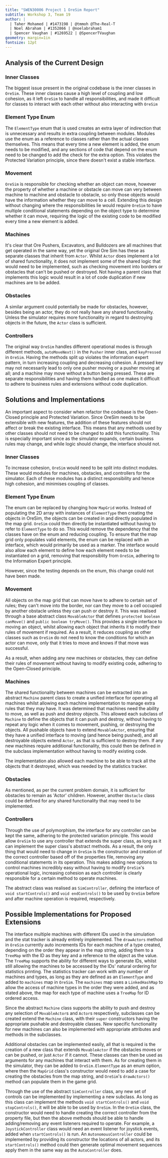 ```yaml
---
title: "SWEN30006 Project 1 OreSim Report"
subtitle: Workshop 3, Team 19
author: |
  | Taher Mohamed | #1473198 | @tmmoh @The-Real-T
  | Noel Abraham | #1352866 | @noelabraham1 
  | Spencer Vaughan | #1269522 | @SpencerTVaughan 
geometry: margin=1in
fontsize: 12pt
---
```




## Analysis of the Current Design

### Inner Classes 

The biggest issue present in the original codebase is the inner classes in `OreSim`. These inner classes cause a high level of coupling and low cohesion, as it left `OreSim` to handle all responsibilities, and made it difficult for classes to interact with each other without also interacting with `OreSim`

### Element Type Enum

The `ElementType` enum that is used creates an extra layer of indirection that is unnecessary and results in extra coupling between modules. Modules use the enum as a reference to classes rather than the actual classes themselves. This means that every time a new element is added, the enum needs to be modified, and any sections of code that depend on the enum need to be changed to add the check for the extra option. This violates the Protected Variation principle, since there doesn't exist a stable interface. 

### Movement

`OreSim` is responsible for checking whether an object can move, however the property of whether a machine or obstacle can move can very between machine to machine and obstacle to obstacle, so only those objects would have the information whether they can move to a cell. Extending this design without changing where the responsibilities lie would require `OreSim` to have multiple conditional statements depending on the object type to determine whether it can move, requiring the logic of the existing code to be modified every time a new element is added.

### Machines

It's clear that Ore Pushers, Excavators, and Bulldozers are all machines that get operated in the same way, yet the original Ore Sim has these as separate classes that inherit from `Actor`. Whilst `Actor` does implement a lot of shared functionality, it does not implement some of the shared logic that would need to be implemented, such as checking movement into borders or obstacles that can't be pushed or destroyed. Not having a parent class that implements this logic would result in a lot of code duplication if new machines are to be added.

### Obstacles

A similar argument could potentially be made for obstacles, however, besides being an actor, they do not really have any shared functionality. Unless the simulator requires more functionality in regard to destroying objects in the future, the `Actor` class is sufficient.

### Controllers

The original way `OreSim` handles different operational modes is through different methods, `autoMoveNext()` in the `Pusher` inner class, and `keyPressed` in `OreSim`. Having the methods split up violates the information expert pattern, in turn increasing coupling and decreasing cohesion. A pressed key may not necessarily lead to only one pusher moving or a pusher moving at all; and a machine may move without a button being pressed. These are separate responsibilities and having them handled as one makes it difficult to adhere to business rules and extensions without code duplication.


## Solutions and Implementations

An important aspect to consider when refactor the codebase is the Open-Closed principle and Protected Variation. Since OreSim needs to be extensible with new features, the addition of these features should not affect or break the existing interface. This means that any methods used by other classes should not need to be changed to add this functionality. This is especially important since as the simulator expands, certain business rules may change, and while logic should change, the interface should not.

### Inner Classes

To increase cohesion, `OreSim` would need to be split into distinct modules. These would modules for machines, obstacles, and controllers for the simulator. Each of these modules has a distinct responsibility and hence high cohesion, and minimises coupling of classes.

### Element Type Enum

The enum can be replaced by changing how `MapGrid` works. Instead of populating the 2D array with instances of `ElementType` then creating the objects in OreSim, the objects can be created in and directly populated in the map grid. `OreSim` could then directly be instantiated without having to refer to `ElementType` to do so. This would remove the dependency that the classes have on the enum and reducing coupling. To ensure that the map grid only populates valid elements, the enum can be replaced with an interface, which would primarily be used as a marker. The interface would also allow each element to define how each element needs to be instantiated on a grid, removing that responsiblity from `OreSim`, adhering to the Information Expert principle.

However, since the testing depends on the enum, this change could not have been made.

### Movement

All objects on the map grid that can move have to adhere to certain set of rules; they can't move into the border, nor can they move to a cell occupied by another obstacle unless they can push or destroy it. This was realised through a base abstract class `MovableActor` that defines `protected boolean canMove()` and `public boolean tryMove()`. This provides a single interface to moving an object, whilst allowing each object that inherits it to modify their rules of movement if required. As a result, it reduces coupling as other classes such as `OreSim` do not need to know the conditions for which an actor can move, only that it tries to move and knows if that move was successful.

As a result, when adding any new machines or obstacles, they can define their rules of movement without having to modify existing code, adhering to the Open-Closed principle.


### Machines

The shared functionality between machines can be extracted into an abstract `Machine` parent class to create a unified interface for operating all machines whilst allowing each machine implementation to manage extra rules that they may have. It was determined that machines need the ability to move, as well as push and destroy objects. This allowed each subclass of `Machine` to define the objects that it can push and destroy, without having to repeat any logic when it comes to movement, pushing, or destroying the objects. All pushable objects have to extend `MovableActor`, ensuring that they have a unified interface to moving (and hence being pushed), and all destroyable objects extend `Actor`, as that is sufficient to destroy them. If any new machines require additional functionality, this could then be defined in the subclass implementation without having to modify existing code.

The implementation also allowed each machine to be able to track all the objects that it destroyed, which was needed by the statistics tracker. 

### Obstacles

As mentioned, as per the current problem domain, it is sufficient for obstacles to remain as 'Actor' children. However, another `Obstacle` class could be defined for any shared functionality that may need to be implemented.

### Controllers

Through the use of polymorphism, the interface for any controller can be kept the same, adhering to the protected variation principle. This would allow `OreSim` to use any controller that extends the super class, as long as it can implement the super class's abstract methods. As a result, the only thing that would need to change in `OreSim` is the constructor and creation of the correct controller based off of the properties file, removing any conditional statements in its operation. This makes adding new options to control machines incredibly easy without having to modify `OreSim`'s operational logic, increasing cohesion as each controller is clearly responsible for a certain method to operate machines.  

The abstract class was realised as `SimController`, defining the interface of `void startControls()` and `void endControls()` to be used by `OreSim` before and after machine operation is required, respectively.


## Possible Implementations for Proposed Extensions

The interface multiple machines with different IDs used in the simulation and the stat tracker is already entirely implemented. The `drawActors` method in `OreSim` currently auto increments IDs for each machine of a type created, depending on the order they appear in the map string, adding them to a `TreeMap` with the ID as they key and a reference to the object as the value. The `TreeMap` supports the ability for different ways to generate IDs, whilst still allowing the machines to be accessed by the IDs' natural ordering for statistics printing. The statistics tracker can work with any number of machines and types, as long as they are defined as an `ElementType` and added to `machines` map in `OreSim`. The `machines` map uses a `LinkedHashMap` to allow the access of machine types in the order they were added, and as stated above, the map for each type of machine uses a `TreeMap` for ID ordered access.

Since the abstract `Machine` class supports the ability to push and destroy any selection of `MovableActor`s and `Actor`s respectively, subclasses can be created extend the `Machine` class, with their `super` constructors having the appropriate pushable and destroyable classes. New specific functionality for new machines can also be implemented with appropriate attributes and methods in the subclasses.

Additional obstacles can be implemented easily, all that is required is the creation of a new class that extends `MovableActor` if the obstacles moves or can be pushed, or just `Actor` if it cannot. These classes can then be used as arguments for any machines that interact with them. As for creating them in the simulator, they can be added to `OreSim.ElementType` as an enum option, where then the `MapGrid` class's constructor would need to add a case for creating the obstacles from the map string, and `OreSim`'s `drawActors()` method can populate them in the game grid. 

Through the use of the abstract `SimController` class, any new set of controls can be implemented by implementing a new subclass. As long as this class can implement the methods `void startControls()` and `void stopControls()`, it will be able to be used by `OreSim`. In the `OreSim` class, the constructor would need to handle creating the correct controller from the property file, but then the above methods should be able to handle adding/removing any event listeners required to operate. For example, a `JoystickController` class would need an event listener for joystick events, added when `startControls()` is run. An `AutonomousController` could be implemented by providing its constructor the locations of all actors, and its `startControls()` method could then generate optimal movement sequences apply them in the same way as the `AutoController` does.


